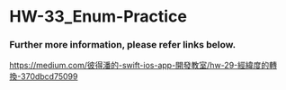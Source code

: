 # HW-33_Enum-Practice
### Further more information, please refer links below.
https://medium.com/彼得潘的-swift-ios-app-開發教室/hw-29-經緯度的轉換-370dbcd75099
